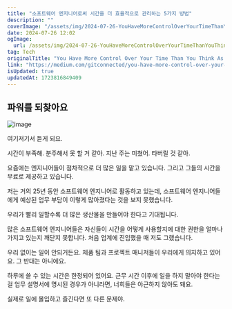 ```yaml
---
title: "소프트웨어 엔지니어로써 시간을 더 효율적으로 관리하는 5가지 방법"
description: ""
coverImage: "/assets/img/2024-07-26-YouHaveMoreControlOverYourTimeThanYouThinkAsaSoftwareEngineer_0.png"
date: 2024-07-26 12:02
ogImage: 
  url: /assets/img/2024-07-26-YouHaveMoreControlOverYourTimeThanYouThinkAsaSoftwareEngineer_0.png
tag: Tech
originalTitle: "You Have More Control Over Your Time Than You Think As a Software Engineer"
link: "https://medium.com/gitconnected/you-have-more-control-over-your-time-than-you-think-as-a-software-engineer-8f218d815860"
isUpdated: true
updatedAt: 1723816849409
---
```




## 파워를 되찾아요

![image](/assets/img/2024-07-26-YouHaveMoreControlOverYourTimeThanYouThinkAsaSoftwareEngineer_0.png)

여기저기서 듣게 되요.

시간이 부족해. 분주해서 못 할 거 같아. 지난 주는 미쳤어. 타버릴 것 같아.

<div class="content-ad"></div>

요즘에는 엔지니어들이 점차적으로 더 많은 일을 맡고 있습니다. 그리고 그들의 시간을 무료로 제공하고 있습니다.

저는 거의 25년 동안 소프트웨어 엔지니어로 활동하고 있는데, 소프트웨어 엔지니어들에게 예상된 업무 부담이 이렇게 많아졌다는 것을 보지 못했습니다.

우리가 빨리 일할수록 더 많은 생산물을 만들어야 한다고 기대됩니다.

많은 소프트웨어 엔지니어들은 자신들이 시간을 어떻게 사용할지에 대한 권한을 얼마나 가지고 있는지 깨닫지 못합니다. 처음 업계에 진입했을 때 저도 그랬습니다.

<div class="content-ad"></div>

우리 없이는 일이 안되거든요. 제품 팀과 프로젝트 매니저들이 우리에게 의지하고 있어요. 그 반대는 아니에요.

하루에 쓸 수 있는 시간은 한정되어 있어요. 근무 시간 이후에 일을 하지 말아야 한다는 걸 업무 설명서에 명시된 경우가 아니라면, 너희들은 야근하지 않아도 돼요.

실제로 일에 몰입하고 즐긴다면 또 다른 문제야.